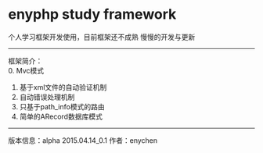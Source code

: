 # enyphp study framework

个人学习框架开发使用，目前框架还不成熟
慢慢的开发与更新

---------------------------------------------------
框架简介：<br/>
0. Mvc模式<br/>
1. 基于xml文件的自动验证机制<br/>
2. 自动错误处理机制<br/>
3. 只基于path_info模式的路由<br/>
4. 简单的ARecord数据库模式<br/>

---------------------------------------------------
版本信息：alpha 2015.04.14_0.1
作者：enychen
